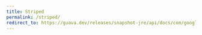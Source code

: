 ```yaml
---
title: Striped
permalink: /striped/
redirect_to: https://guava.dev/releases/snapshot-jre/api/docs/com/google/common/util/concurrent/Striped.html
---
```

